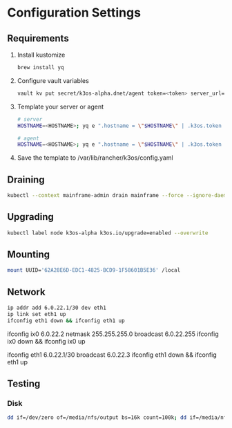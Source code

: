 # Configuration Settings

## Requirements

1. Install kustomize

    ```bash
    brew install yq
    ```

2. Configure vault variables

    ```bash
    vault kv put secret/k3os-alpha.dnet/agent token=<token> server_url=<server_url>
    ```

3. Template your server or agent

    ```bash
    # server
    HOSTNAME=<HOSTNAME>; yq e ".hostname = \"$HOSTNAME\" | .k3os.token = \"$(vault kv get -field=token secret/k3os-alpha.dnet/agent)\" | .k3os.server_url = \"$(vault kv get -field=server_url secret/k3os-alpha.dnet/agent)\"" k3os_server.yaml > templates/$HOSTNAME.yaml

    # agent
    HOSTNAME=<HOSTNAME>; yq e ".hostname = \"$HOSTNAME\" | .k3os.token = \"$(vault kv get -field=token secret/k3os-alpha.dnet/agent)\" | .k3os.server_url = \"$(vault kv get -field=server_url secret/k3os-alpha.dnet/agent)\"" k3os_agent.yaml > templates/$HOSTNAME.yaml
    ```

4. Save the template to /var/lib/rancher/k3os/config.yaml

## Draining

```bash
kubectl --context mainframe-admin drain mainframe --force --ignore-daemonsets --delete-local-data
```

## Upgrading

```bash
kubectl label node k3os-alpha k3os.io/upgrade=enabled --overwrite
```

## Mounting

```bash
mount UUID='62A28E6D-EDC1-4825-BCD9-1F58601B5E36' /local
```

## Network

```bash
ip addr add 6.0.22.1/30 dev eth1
ip link set eth1 up
ifconfig eth1 down && ifconfig eth1 up
```

ifconfig ix0 6.0.22.2 netmask 255.255.255.0 broadcast 6.0.22.255
ifconfig ix0 down && ifconfig ix0 up

ifconfig eth1 6.0.22.1/30 broadcast 6.0.22.3
ifconfig eth1 down && ifconfig eth1 up

## Testing

### Disk

```bash
dd if=/dev/zero of=/media/nfs/output bs=16k count=100k; dd if=/media/nfs/output of=/dev/null; rm -f /media/nfs/output
```
